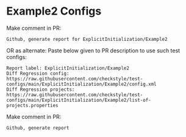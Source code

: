 # Example2 Configs
Make comment in PR:
```
Github, generate report for ExplicitInitialization/Example2
```
OR as alternate:
Paste below given to PR description to use such test configs:
```
Report label: ExplicitInitialization/Example2
Diff Regression config: https://raw.githubusercontent.com/checkstyle/test-configs/main/ExplicitInitialization/Example2/config.xml
Diff Regression projects: https://raw.githubusercontent.com/checkstyle/test-configs/main/ExplicitInitialization/Example2/list-of-projects.properties
```
Make comment in PR:
```
Github, generate report
```
